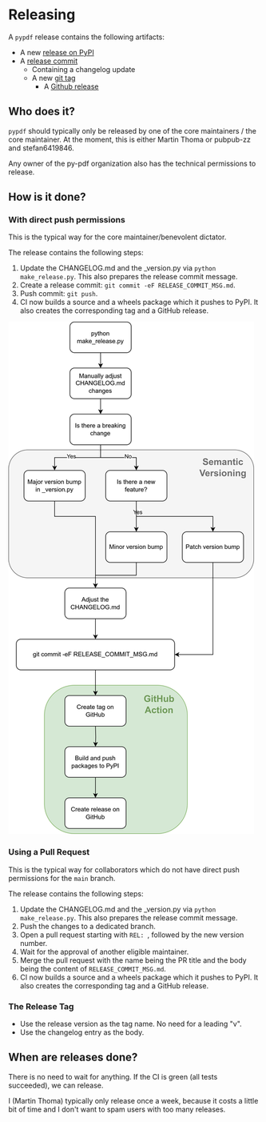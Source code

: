 # Releasing

A `pypdf` release contains the following artifacts:

* A new [release on PyPI](https://pypi.org/project/pypdf/)
* A [release commit](https://github.com/py-pdf/pypdf/commit/91391b18bb8ec9e6e561e2795d988e8634a01a50)
    * Containing a changelog update
    * A new [git tag](https://github.com/py-pdf/pypdf/tags)
        * A [Github release](https://github.com/py-pdf/pypdf/releases/tag/3.15.0)

## Who does it?

`pypdf` should typically only be released by one of the core maintainers / the
core maintainer. At the moment, this is either Martin Thoma or pubpub-zz and stefan6419846.

Any owner of the py-pdf organization also has the technical permissions to
release.

## How is it done?

### With direct push permissions

This is the typical way for the core maintainer/benevolent dictator.

The release contains the following steps:

1. Update the CHANGELOG.md and the _version.py via `python make_release.py`.
   This also prepares the release commit message.
2. Create a release commit: `git commit -eF RELEASE_COMMIT_MSG.md`.
3. Push commit: `git push`.
4. CI now builds a source and a wheels package which it pushes to PyPI. It also
   creates the corresponding tag and a GitHub release.

![](../_static/releasing.drawio.png)

### Using a Pull Request

This is the typical way for collaborators which do not have direct push permissions for
the `main` branch.

The release contains the following steps:

1. Update the CHANGELOG.md and the _version.py via `python make_release.py`.
   This also prepares the release commit message.
2. Push the changes to a dedicated branch.
3. Open a pull request starting with `REL: `, followed by the new version number.
4. Wait for the approval of another eligible maintainer.
5. Merge the pull request with the name being the PR title and the body being
   the content of `RELEASE_COMMIT_MSG.md`.
7. CI now builds a source and a wheels package which it pushes to PyPI. It also
   creates the corresponding tag and a GitHub release.

### The Release Tag

* Use the release version as the tag name. No need for a leading "v".
* Use the changelog entry as the body.


## When are releases done?

There is no need to wait for anything. If the CI is green (all tests succeeded),
we can release.

I (Martin Thoma) typically only release once a week, because it costs a little
bit of time and I don't want to spam users with too many releases.
